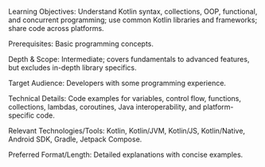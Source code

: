 Learning Objectives: Understand Kotlin syntax, collections, OOP, functional, and concurrent programming; use common Kotlin libraries and frameworks; share code across platforms.

Prerequisites: Basic programming concepts.

Depth & Scope: Intermediate; covers fundamentals to advanced features, but excludes in-depth library specifics.

Target Audience: Developers with some programming experience.

Technical Details: Code examples for variables, control flow, functions, collections, lambdas, coroutines, Java interoperability, and platform-specific code.

Relevant Technologies/Tools: Kotlin, Kotlin/JVM, Kotlin/JS, Kotlin/Native, Android SDK, Gradle, Jetpack Compose.

Preferred Format/Length: Detailed explanations with concise examples.
